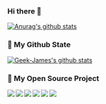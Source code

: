 ### Hi there 👋

<!--
**ciweigg2/ciweigg2** is a ✨ _special_ ✨ repository because its `README.md` (this file) appears on your GitHub profile.

Here are some ideas to get you started:

- 🔭 I’m currently working on ...
- 🌱 I’m currently learning ...
- 👯 I’m looking to collaborate on ...
- 🤔 I’m looking for help with ...
- 💬 Ask me about ...
- 📫 How to reach me: ...
- 😄 Pronouns: ...
- ⚡ Fun fact: ...
-->

[![Anurag's github stats](https://github-readme-stats.vercel.app/api?username=ciweigg2&show_icons=true)](https://github.com/ciweigg2/ciweigg2)

### 🌈 My Github State
[![Geek-James's github stats](https://github-readme-stats.vercel.app/api?username=ciweigg2&show_icons=true&title_color=fff&icon_color=79ff97&text_color=9f9f9f&bg_color=151515)](https://github.com/anuraghazra/github-readme-stats)

### 🎉 My Open Source Project
<a href="https://github.com/ciweigg2/springboot-dubbo-seata">
  <img align="left" src="https://github-readme-stats.anuraghazra1.vercel.app/api/pin/?username=ciweigg2&repo=springboot-dubbo-seata&show_icons=true&title_color=fff&icon_color=79ff97&text_color=9f9f9f&bg_color=151515" />
</a>

<a href="https://github.com/ciweigg2/mybatis-plus-generator">
  <img align="left" src="https://github-readme-stats.anuraghazra1.vercel.app/api/pin/?username=ciweigg2&repo=mybatis-plus-generator&show_icons=true&title_color=fff&icon_color=79ff97&text_color=9f9f9f&bg_color=151515" />
</a>

<a href="https://github.com/ciweigg2/spring-cloud-alibaba-demos">
  <img align="left" src="https://github-readme-stats.anuraghazra1.vercel.app/api/pin/?username=ciweigg2&repo=spring-cloud-alibaba-demos&show_icons=true&title_color=fff&icon_color=79ff97&text_color=9f9f9f&bg_color=151515" />
</a>

<a href="https://github.com/ciweigg2/springboot-mybatis-quick">
  <img align="left" src="https://github-readme-stats.anuraghazra1.vercel.app/api/pin/?username=ciweigg2&repo=springboot-mybatis-quick&show_icons=true&title_color=fff&icon_color=79ff97&text_color=9f9f9f&bg_color=151515" />
</a>

<a href="https://github.com/ciweigg2/springboot-demos">
  <img align="left" src="https://github-readme-stats.anuraghazra1.vercel.app/api/pin/?username=ciweigg2&repo=springboot-demos&show_icons=true&title_color=fff&icon_color=79ff97&text_color=9f9f9f&bg_color=151515" />
</a>

<a href="https://github.com/ciweigg2/ciweigg2.github.io">
  <img align="left" src="https://github-readme-stats.anuraghazra1.vercel.app/api/pin/?username=ciweigg2&repo=ciweigg2.github.io&show_icons=true&title_color=fff&icon_color=79ff97&text_color=9f9f9f&bg_color=151515" />
</a>
